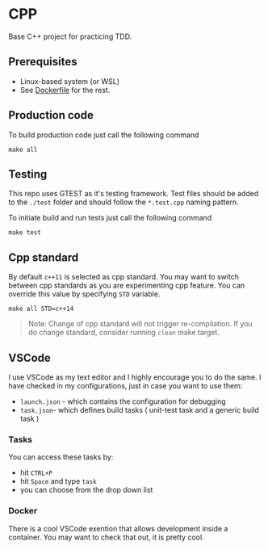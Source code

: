 # CPP

Base C++ project for practicing TDD.

## Prerequisites

- Linux-based system (or WSL)
- See [Dockerfile](./Dockerfile) for the rest.

## Production code

To build production code just call the following command

```console
make all
```

## Testing

This repo uses GTEST as it's testing framework. Test files should be added to the `./test` folder and should follow the `*.test.cpp` naming pattern.

To initiate build and run tests just call the following command

```console
make test
```

## Cpp standard

By default `c++11` is selected as cpp standard.
You may want to switch between cpp standards as you are experimenting cpp feature. You can override this value by specifying `STD` variable.

```console 
make all STD=c++14
```

> Note: Change of cpp standard will not trigger re-compilation. If you do change standard, consider running `clean` make target.

## VSCode

I use VSCode as my text editor and I highly encourage you to do the same.
I have checked in my configurations, just in case you want to use them:

- `launch.json` - which contains the configuration for debugging
- `task.json`- which defines build tasks ( unit-test task and a generic build task )

### Tasks

You can access these tasks by:

- hit `CTRL+P`
- hit `Space` and type `task`
- you can choose from the drop down list

### Docker

There is a cool VSCode exention that allows development inside a container.
You may want to check that out, it is pretty cool.
